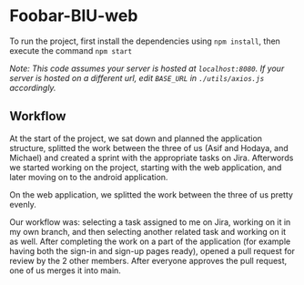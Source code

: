 # Foobar-BIU-web

To run the project, first install the dependencies using `npm install`, then execute the command `npm start`

*Note: This code assumes your server is hosted at `localhost:8080`. If your server is hosted on a different url, edit `BASE_URL` in `./utils/axios.js` accordingly.*

## Workflow
At the start of the project, we sat down and planned the application structure, splitted the work between the three of us (Asif and Hodaya, and Michael) and created a sprint with the appropriate tasks on Jira. Afterwords we started working on the project, starting with the web application, and later moving on to the android application.

On the web application, we splitted the work between the three of us pretty evenly.

Our workflow was: selecting a task assigned to me on Jira, working on it in my own branch, and then selecting another related task and working on it as well. After completing the work on a part of the application (for example having both the sign-in and sign-up pages ready), opened a pull request for review by the 2 other members. After everyone approves the pull request, one of us merges it into main.
